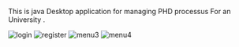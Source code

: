 This is java Desktop application for managing PHD processus For an University .

![login](https://user-images.githubusercontent.com/83608212/163844593-08a71114-2fa3-4b8d-87af-ed247c2164a3.png)
![register](https://user-images.githubusercontent.com/83608212/163844614-73c8b496-67bd-4673-bad4-97c8e64924fa.png)
![menu3](https://user-images.githubusercontent.com/83608212/163844626-fc0c4089-69c0-4d1a-b0b8-d9b5045c5aac.png)
![menu4](https://user-images.githubusercontent.com/83608212/163844636-ee616ddf-0cc8-41a1-97c4-121f74d770de.png)
